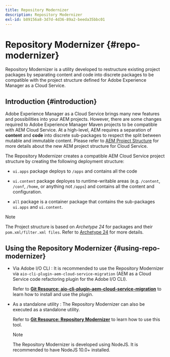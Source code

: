 ```yaml
---
title: Repository Modernizer
description: Repository Modernizer
exl-id: b89156a8-3d7d-4d36-89a2-beeda35bbc01
---
```

# Repository Modernizer {#repo-modernizer}

Repository Modernizer is a utility developed to restructure existing project packages by separating content and code into discrete packages to be compatible with the project structure defined for Adobe Experience Manager as a Cloud Service.

## Introduction {#introduction}

Adobe Experience Manager as a Cloud Service brings many new features and possibilities into your AEM projects. However, there are some changes required to Adobe Experience Manager Maven projects to be compatible with AEM Cloud Service. At a high-level, AEM requires a separation of **content** and **code** into discrete sub-packages to respect the split between mutable and immutable content. Please refer to [AEM Project Structure](https://docs.adobe.com/content/help/en/experience-manager-cloud-service/implementing/developing/aem-project-content-package-structure.html) for more details about the new AEM project structure for Cloud Service. 

The Repository Modernizer creates a compatible AEM Cloud Service project structure by creating the following deployment structure:

* `ui.apps` package deploys to `/apps` and contains all the code

* `ui.content` package deployes to runtime-writable areas (e.g. `/content`, `/conf`, `/home`, or anything  not `/apps`) and contains all the content and configuration.

* `all` package is a container package that contains the sub-packages `ui.apps` and `ui.content`.

>[!NOTE]
>The Project structure is based on *Archetype 24* for packages and their `pom.xml/filter.xml files`. Refer to [Archetype 24](https://github.com/adobe/aem-project-archetype) for more details.

## Using the Repository Modernizer {#using-repo-modernizer}

* Via Adobe I/O CLI : It is recommended to use the Repository Modernizer via `aio-cli-plugin-aem-cloud-service-migration` (AEM as a Cloud Service code refactoring plugin for the Adobe I/O CLI).

  Refer to **[Git Resource: aio-cli-plugin-aem-cloud-service-migration](https://github.com/adobe/aio-cli-plugin-aem-cloud-service-migration#introduction)** to learn how to install and use the plugin.

* As a standalone utility : The Repository Modernizer can also be executed as a standalone utility.

  Refer to **[Git Resource: Repository Modernizer](https://github.com/adobe/aem-cloud-service-source-migration/tree/master/packages/repository-modernizer)** to learn how to use this tool.

  >[!NOTE]
  >
  >The Repository Modernizer is developed using NodeJS. It is recommended to have NodeJS 10.0+ installed.
